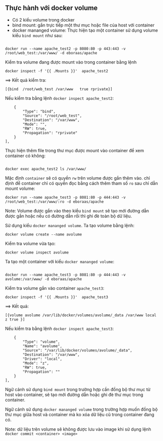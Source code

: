 ## Thực hành với docker volume
- Có 2 kiểu volume trong docker
- bind mount: gắn trực tiếp một thư mục hoặc file của host với container
- docker mananged volume:
Thực hiện tạo một container sử dụng volume kiểu `bind mount` như sau:

```mkdir -p /root/web_test && cd /root/web_test

docker run --name apache_test2 -p 8080:80 -p 443:443 -v /root/web_test:/var/www/ -d eboraas/apache
```
Kiểm tra volume đang được mount vào trong container bằng lệnh

`docker inspect -f '{{ .Mounts }}'  apache_test2`

==> Kết quả kiểm tra:

`[{bind  /root/web_test /var/www   true rprivate}]`

Nếu kiểm tra bằng lệnh `docker inspect apache_test2`:

```"Mounts": [
    {
        "Type": "bind",
        "Source": "/root/web_test",
        "Destination": "/var/www",
        "Mode": "",
        "RW": true,
        "Propagation": "rprivate"
    }
],
```

Thực hiện thêm file trong thư mục được mount vào container để xem container có không:

```touch local_file

docker exec apache_test2 ls /var/www/
```
Mặc định `container` sẽ có quyền `rw` trên volume được gắn thêm vào. chỉ định để container chỉ có quyền đọc bằng cách thêm tham số `ro` sau chỉ dẫn mount volume:

`docker run --name apache_test3 -p 8081:80 -p 444:443 -v /root/web_test:/var/www/:ro -d eboraas/apache`

Note: Volume được gắn vào theo kiểu `bind mount` sẽ tạo mới đường dẫn được gắn hoặc nếu có đường dẫn rồi thì ghi đè toàn bộ dữ liệu.

Sử dụng kiểu `docker mananged volume`. Ta tạo volume bằng lệnh:

`docker volume create --name avolume`

Kiểm tra volume vừa tạo:

`docker volume inspect avolume`

Ta tạo một container với kiểu `docker mananged volume`:

```mkdir -p /root/web_test2 && cd /root/web_test2

docker run --name apache_test3 -p 8081:80 -p 444:443 -v avolume:/var/www/ -d eboraas/apache
```
Kiểm tra volume gắn vào container `apache_test3`:

`docker inspect -f '{{ .Mounts }}'  apache_test3`

==> Kết quả:

`[{volume avolume /var/lib/docker/volumes/avolume/_data /var/www local z true }]`

Nếu kiểm tra bằng lệnh `docker inspect apache_test3`:

```"Mounts": [
    {
        "Type": "volume",
        "Name": "avolume",
        "Source": "/var/lib/docker/volumes/avolume/_data",
        "Destination": "/var/www",
        "Driver": "local",
        "Mode": "z",
        "RW": true,
        "Propagation": ""
    }
],
```
Ngữ cảnh sử dụng `bind mount` trong trường hợp cần đồng bộ thư mục từ host vào container, sẽ tạo mới đường dẫn hoặc ghi đè thư mục trong container.

Ngữ cảnh sử dụng `docker mananged volume` trong trường hợp muốn đồng bộ thư mục giữa host và container mà ko xóa dữ liệu cũ trong container đang có.

Note: dữ liệu trên volume sẽ không được lưu vào image khi sử dụng lệnh `docker commit <container> <image>`

